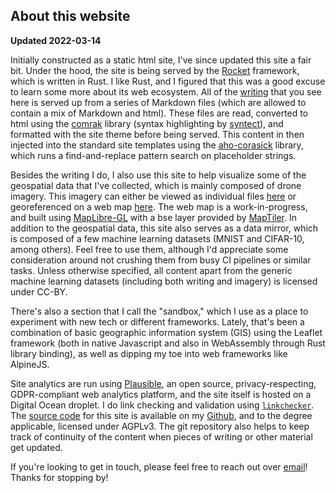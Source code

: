 ## About this website
**Updated 2022-03-14** 

Initially constructed as a static html site, I've since updated this site a fair bit. Under the hood, the site is being served by the [Rocket](https://rocket.rs) framework, which is written in Rust. I like Rust, and I figured that this was a good excuse to learn some more about its web ecosystem. All of the [writing](/writing) that you see here is served up from a series of Markdown files (which are allowed to contain a mix of Markdown and html). These files are read, converted to html using the [comrak](https://crates.io/crates/comrak) library (syntax highlighting by [syntect](https://crates.io/crates/syntect)), and formatted with the site theme before being served. This content in then injected into the standard site templates using the [aho-corasick](https://docs.rs/aho-corasick/) library, which runs a find-and-replace pattern search on placeholder strings. 

Besides the writing I do, I also use this site to help visualize some of the geospatial data that I've collected, which is mainly composed of drone imagery. This imagery can either be viewed as individual files [here](/data#drone) or georeferenced on a web map [here](/geospatial). The web map is a work-in-progress, and built using [MapLibre-GL](https://maplibre.org/) with a bse layer provided by [MapTiler](https://www.maptiler.com). In addition to the geospatial data, this site also serves as a data mirror, which is composed of a few machine learning datasets (MNIST and CIFAR-10, among others). Feel free to use them, although I'd appreciate some consideration around not crushing them from busy CI pipelines or similar tasks. Unless otherwise specified, all content apart from the generic machine learning datasets (including both writing and imagery) is licensed under CC-BY.

There's also a section that I call the "sandbox," which I use as a place to experiment with new tech or different frameworks. Lately, that's been a combination of basic geographic information system (GIS) using the Leaflet framework (both in native Javascript and also in WebAssembly through Rust library binding), as well as dipping my toe into web frameworks like AlpineJS.

Site analytics are run using [Plausible](https://plausible.io), an open source, privacy-respecting, GDPR-compliant web analytics platform, and the site itself is hosted on a Digital Ocean droplet. I do link checking and validation using [`linkchecker`](https://github.com/linkchecker/linkchecker). The [source code](https://github.com/quietlychris/site/) for this site is available on my [Github](https://github.com/quietlychris/site), and to the degree applicable, licensed under AGPLv3. The git repository also helps to keep track of continuity of the content when pieces of writing or other material get updated.

If you're looking to get in touch, please feel free to reach out over [email](mailto:christopher.and.moran@gmail.com)! Thanks for stopping by!  
